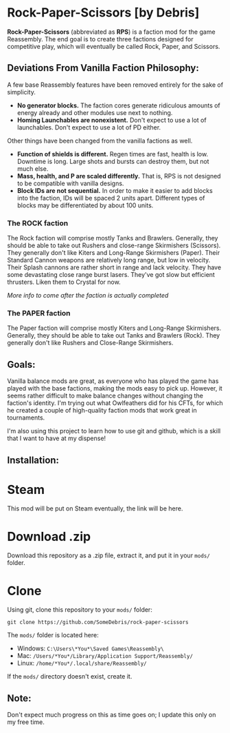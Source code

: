 # Rock-Paper-Scissors [by Debris]

**Rock-Paper-Scissors** (abbreviated as **RPS**) is a faction mod for the game Reassembly. The end goal is to create three factions designed for competitive play, which will eventually be called Rock, Paper, and Scissors.

## Deviations From Vanilla Faction Philosophy:

A few base Reassembly features have been removed entirely for the sake of simplicity.
- **No generator blocks.** The faction cores generate ridiculous amounts of energy already and other modules use next to nothing.
- **Homing Launchables are nonexistent.** Don't expect to use a lot of launchables. Don't expect to use a lot of PD either.

Other things have been changed from the vanilla factions as well.
- **Function of shields is different.** Regen times are fast, health is low. Downtime is long. Large shots and bursts can destroy them, but not much else.
- **Mass, health, and P are scaled differently.** That is, RPS is not designed to be compatible with vanilla designs.
- **Block IDs are not sequential.** In order to make it easier to add blocks into the faction, IDs will be spaced 2 units apart. Different types of blocks may be differentiated by about 100 units.

### The ROCK faction

The Rock faction will comprise mostly Tanks and Brawlers. Generally, they should be able to take out Rushers and close-range Skirmishers (Scissors). They generally don't like Kiters and Long-Range Skirmishers (Paper).
Their Standard Cannon weapons are relatively long range, but low in velocity.
Their Splash cannons are rather short in range and lack velocity.
They have some devastating close range burst lasers.
They've got slow but efficient thrusters.
Liken them to Crystal for now.

_More info to come after the faction is actually completed_

### The PAPER faction

The Paper faction will comprise mostly Kiters and Long-Range Skirmishers. Generally, they should be able to take out Tanks and Brawlers (Rock). They generally don't like Rushers and Close-Range Skirmishers.

## Goals:

Vanilla balance mods are great, as everyone who has played the game has played with the base factions, making the mods easy to pick up. However, it seems rather difficult to make balance changes without changing the faction's identity. I'm trying out what Owlfeathers did for his CFTs, for which he created a couple of high-quality faction mods that work great in tournaments.

I'm also using this project to learn how to use git and github, which is a skill that I want to have at my dispense!

## Installation:

# Steam

This mod will be put on Steam eventually, the link will be here.

# Download .zip

Download this repository as a .zip file, extract it, and put it in your `mods/` folder.

# Clone

Using git, clone this repository to your `mods/` folder:
```
git clone https://github.com/SomeDebris/rock-paper-scissors
```

The `mods/` folder is located here:
- Windows: `C:\Users\*You*\Saved Games\Reassembly\`
- Mac: `/Users/*You*/Library/Application Support/Reassembly/`
- Linux: `/home/*You*/.local/share/Reassembly/`

If the `mods/` directory doesn't exist, create it.

## Note:

Don't expect much progress on this as time goes on; I update this only on my free time.
